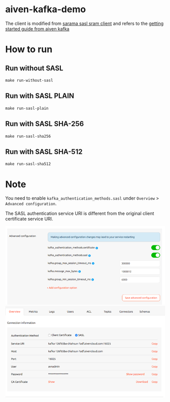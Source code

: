 # aiven-kafka-demo

The client is modified from [sarama sasl sram client](https://github.com/Shopify/sarama/tree/master/examples/sasl_scram_client) and refers to the [getting started guide from aiven kafka](https://help.aiven.io/en/articles/489572-getting-started-with-aiven-kafka)

# How to run

## Run without SASL

```
make run-without-sasl
```


## Run with SASL PLAIN

```
make run-sasl-plain
```

## Run with SASL SHA-256

```
make run-sasl-sha256
```

## Run with SASL SHA-512

```
make run-sasl-sha512
```


# Note

You need to enable `kafka_authentication_methods.sasl` under `Overview` > `Advanced configuration`.

The SASL authentication service URI is different from the original client certificate service URI.

![Enable SASL](./images/sasl1.png)
![Use SASL service URI](./images/sasl2.png)
